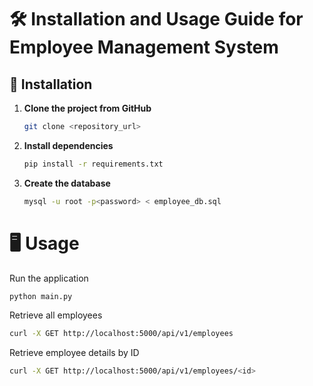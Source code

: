 # 🛠️ Installation and Usage Guide for Employee Management System

## 🚀 Installation

1. **Clone the project from GitHub**

   ```bash
   git clone <repository_url>
   ```

2. **Install dependencies**

   ```bash
   pip install -r requirements.txt
   ```

3. **Create the database**

   ```bash
   mysql -u root -p<password> < employee_db.sql

   ```

# 🖥️ Usage

Run the application

   ```bash
   python main.py

   ```

Retrieve all employees

   ```bash
curl -X GET http://localhost:5000/api/v1/employees


   ```

Retrieve employee details by ID

   ```bash
curl -X GET http://localhost:5000/api/v1/employees/<id>


   ```

